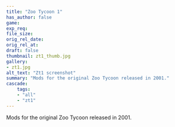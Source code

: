 ```yaml
---
title: "Zoo Tycoon 1"
has_author: false
game:
exp_req: 
file_size: 
orig_rel_date:
orig_rel_at:
draft: false
thumbnail: zt1_thumb.jpg
gallery:
- zt1.jpg
alt_text: "Zt1 screenshot"
summary: "Mods for the original Zoo Tycoon released in 2001."
cascade:
    tags: 
    - "all"
    - "zt1"
---
```


Mods for the original Zoo Tycoon released in 2001.